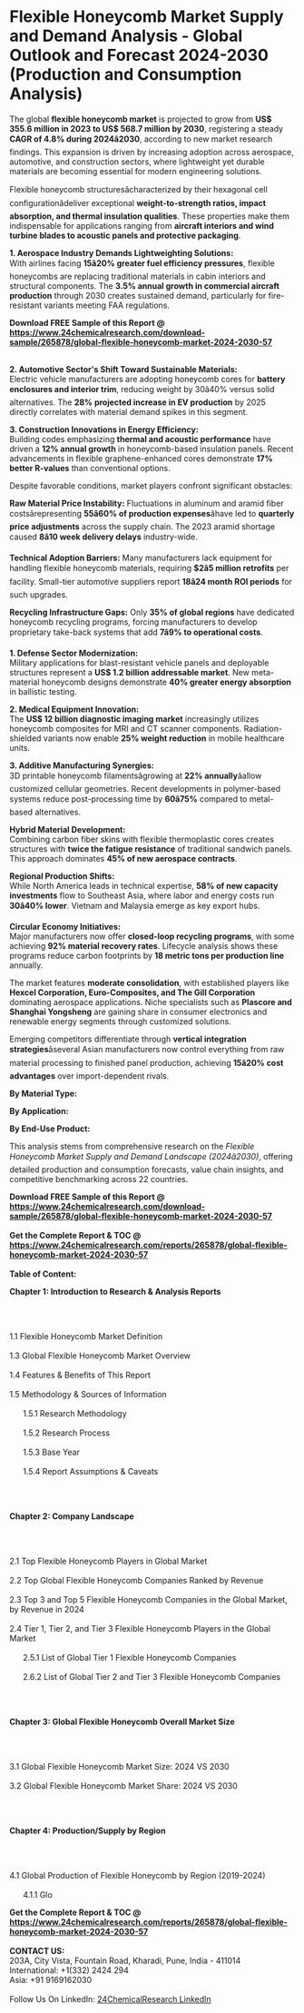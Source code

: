 <h1>Flexible Honeycomb Market Supply and Demand Analysis - Global Outlook and Forecast 2024-2030 (Production and Consumption Analysis)</h1><p>The global <strong>flexible honeycomb market</strong> is projected to grow from <strong>US$ 355.6 million in 2023 to US$ 568.7 million by 2030</strong>, registering a steady <strong>CAGR of 4.8% during 2024â2030</strong>, according to new market research findings. This expansion is driven by increasing adoption across aerospace, automotive, and construction sectors, where lightweight yet durable materials are becoming essential for modern engineering solutions.</p><p>Flexible honeycomb structuresâcharacterized by their hexagonal cell configurationâdeliver exceptional <strong>weight-to-strength ratios, impact absorption, and thermal insulation qualities</strong>. These properties make them indispensable for applications ranging from <strong>aircraft interiors and wind turbine blades to acoustic panels and protective packaging</strong>.</p><p><strong>1. Aerospace Industry Demands Lightweighting Solutions:</strong><br>
With airlines facing <strong>15â20% greater fuel efficiency pressures</strong>, flexible honeycombs are replacing traditional materials in cabin interiors and structural components. The <strong>3.5% annual growth in commercial aircraft production</strong> through 2030 creates sustained demand, particularly for fire-resistant variants meeting FAA regulations.</p><div><b>Download FREE Sample of this Report @ 
            <a href="https://www.24chemicalresearch.com/download-sample/265878/global-flexible-honeycomb-market-2024-2030-57">
            https://www.24chemicalresearch.com/download-sample/265878/global-flexible-honeycomb-market-2024-2030-57</a></b></div><br><p><strong>2. Automotive Sector's Shift Toward Sustainable Materials:</strong><br>
Electric vehicle manufacturers are adopting honeycomb cores for <strong>battery enclosures and interior trim</strong>, reducing weight by 30â40% versus solid alternatives. The <strong>28% projected increase in EV production</strong> by 2025 directly correlates with material demand spikes in this segment.</p><p><strong>3. Construction Innovations in Energy Efficiency:</strong><br>
Building codes emphasizing <strong>thermal and acoustic performance</strong> have driven a <strong>12% annual growth</strong> in honeycomb-based insulation panels. Recent advancements in flexible graphene-enhanced cores demonstrate <strong>17% better R-values</strong> than conventional options.</p><p>Despite favorable conditions, market players confront significant obstacles:</p><p><strong>Raw Material Price Instability:</strong> Fluctuations in aluminum and aramid fiber costsârepresenting <strong>55â60% of production expenses</strong>âhave led to <strong>quarterly price adjustments</strong> across the supply chain. The 2023 aramid shortage caused <strong>8â10 week delivery delays</strong> industry-wide.</p><p><strong>Technical Adoption Barriers:</strong> Many manufacturers lack equipment for handling flexible honeycomb materials, requiring <strong>$2â5 million retrofits</strong> per facility. Small-tier automotive suppliers report <strong>18â24 month ROI periods</strong> for such upgrades.</p><p><strong>Recycling Infrastructure Gaps:</strong> Only <strong>35% of global regions</strong> have dedicated honeycomb recycling programs, forcing manufacturers to develop proprietary take-back systems that add <strong>7â9% to operational costs</strong>.</p><p><strong>1. Defense Sector Modernization:</strong><br>
Military applications for blast-resistant vehicle panels and deployable structures represent a <strong>US$ 1.2 billion addressable market</strong>. New meta-material honeycomb designs demonstrate <strong>40% greater energy absorption</strong> in ballistic testing.</p><p><strong>2. Medical Equipment Innovation:</strong><br>
The <strong>US$ 12 billion diagnostic imaging market</strong> increasingly utilizes honeycomb composites for MRI and CT scanner components. Radiation-shielded variants now enable <strong>25% weight reduction</strong> in mobile healthcare units.</p><p><strong>3. Additive Manufacturing Synergies:</strong><br>
3D printable honeycomb filamentsâgrowing at <strong>22% annually</strong>âallow customized cellular geometries. Recent developments in polymer-based systems reduce post-processing time by <strong>60â75%</strong> compared to metal-based alternatives.</p><p><strong>Hybrid Material Development:</strong><br>
	Combining carbon fiber skins with flexible thermoplastic cores creates structures with <strong>twice the fatigue resistance</strong> of traditional sandwich panels. This approach dominates <strong>45% of new aerospace contracts</strong>.</p><p><strong>Regional Production Shifts:</strong><br>
	While North America leads in technical expertise, <strong>58% of new capacity investments</strong> flow to Southeast Asia, where labor and energy costs run <strong>30â40% lower</strong>. Vietnam and Malaysia emerge as key export hubs.</p><p><strong>Circular Economy Initiatives:</strong><br>
	Major manufacturers now offer <strong>closed-loop recycling programs</strong>, with some achieving <strong>92% material recovery rates</strong>. Lifecycle analysis shows these programs reduce carbon footprints by <strong>18 metric tons per production line</strong> annually.</p><p>The market features <strong>moderate consolidation</strong>, with established players like <strong>Hexcel Corporation, Euro-Composites, and The Gill Corporation</strong> dominating aerospace applications. Niche specialists such as <strong>Plascore and Shanghai Yongsheng</strong> are gaining share in consumer electronics and renewable energy segments through customized solutions.</p><p>Emerging competitors differentiate through <strong>vertical integration strategies</strong>âseveral Asian manufacturers now control everything from raw material processing to finished panel production, achieving <strong>15â20% cost advantages</strong> over import-dependent rivals.</p><p><strong>By Material Type:</strong></p><p><strong>By Application:</strong></p><p><strong>By End-Use Product:</strong></p><p>This analysis stems from comprehensive research on the <em>Flexible Honeycomb Market Supply and Demand Landscape (2024â2030)</em>, offering detailed production and consumption forecasts, value chain insights, and competitive benchmarking across 22 countries.</p><div><b>Download FREE Sample of this Report @ 
            <a href="https://www.24chemicalresearch.com/download-sample/265878/global-flexible-honeycomb-market-2024-2030-57">
            https://www.24chemicalresearch.com/download-sample/265878/global-flexible-honeycomb-market-2024-2030-57</a></b></div><br><div><b>Get the Complete Report & TOC @ 
            <a href="https://www.24chemicalresearch.com/reports/265878/global-flexible-honeycomb-market-2024-2030-57">
            https://www.24chemicalresearch.com/reports/265878/global-flexible-honeycomb-market-2024-2030-57</a></b></div><br>
            <b>Table of Content:</b><p><p><strong>Chapter 1: Introduction to Research &amp; Analysis Reports</strong></p><br />
<br />
<p>1.1 Flexible Honeycomb  Market Definition<br /><br />
1.3 Global Flexible Honeycomb  Market Overview<br /><br />
1.4 Features &amp; Benefits of This Report<br /><br />
1.5 Methodology &amp; Sources of Information<br /><br />
&nbsp;&nbsp;&nbsp;&nbsp;&nbsp; 1.5.1 Research Methodology<br /><br />
&nbsp;&nbsp;&nbsp;&nbsp;&nbsp; 1.5.2 Research Process<br /><br />
&nbsp;&nbsp;&nbsp;&nbsp;&nbsp; 1.5.3 Base Year<br /><br />
&nbsp;&nbsp;&nbsp;&nbsp;&nbsp; 1.5.4 Report Assumptions &amp; Caveats</p><br />
<br />
<p><strong>Chapter 2: Company Landscape</strong></p><br />
<br />
<p>2.1 Top Flexible Honeycomb  Players in Global Market<br /><br />
2.2 Top Global Flexible Honeycomb  Companies Ranked by Revenue<br /><br />
2.3 Top 3 and Top 5 Flexible Honeycomb  Companies in the Global Market, by Revenue in 2024<br /><br />
2.4 Tier 1, Tier 2, and Tier 3 Flexible Honeycomb  Players in the Global Market<br /><br />
&nbsp;&nbsp;&nbsp;&nbsp;&nbsp; 2.5.1 List of Global Tier 1 Flexible Honeycomb  Companies<br /><br />
&nbsp;&nbsp;&nbsp;&nbsp;&nbsp; 2.6.2 List of Global Tier 2 and Tier 3 Flexible Honeycomb  Companies</p><br />
<br />
<p><strong>Chapter 3: Global Flexible Honeycomb  Overall Market Size</strong></p><br />
<br />
<p>3.1 Global Flexible Honeycomb  Market Size: 2024 VS 2030<br /><br />
3.2 Global Flexible Honeycomb  Market Share: 2024 VS 2030</p><br />
<br />
<p><strong>Chapter 4: Production/Supply by Region</strong></p><br />
<br />
<p>4.1 Global Production of Flexible Honeycomb  by Region (2019-2024)<br /><br />
&nbsp;&nbsp;&nbsp;&nbsp;&nbsp; 4.1.1 Glo</p><div><b>Get the Complete Report & TOC @ 
            <a href="https://www.24chemicalresearch.com/reports/265878/global-flexible-honeycomb-market-2024-2030-57">
            https://www.24chemicalresearch.com/reports/265878/global-flexible-honeycomb-market-2024-2030-57</a></b></div><br><b>CONTACT US:</b><br>
            203A, City Vista, Fountain Road, Kharadi, Pune, India - 411014<br>
            International: +1(332) 2424 294<br>
            Asia: +91 9169162030 <br><br>
            Follow Us On LinkedIn: <a href="https://www.linkedin.com/company/24chemicalresearch/">24ChemicalResearch LinkedIn</a>